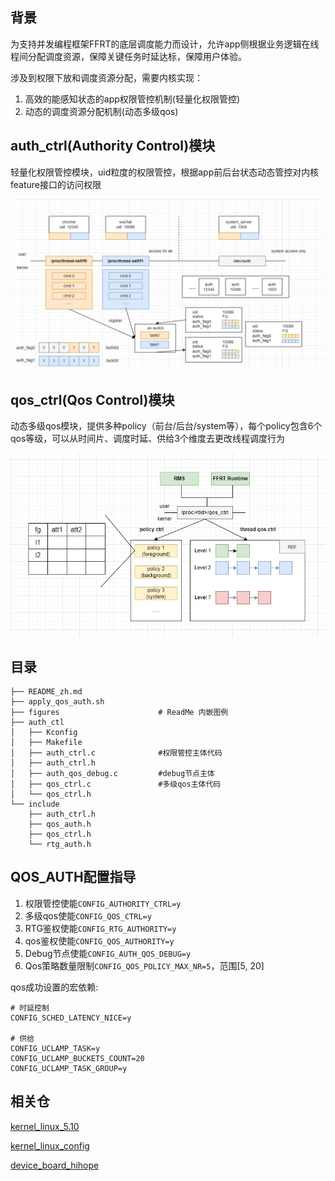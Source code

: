 ## 背景

为支持并发编程框架FFRT的底层调度能力而设计，允许app侧根据业务逻辑在线程间分配调度资源，保障关键任务时延达标，保障用户体验。

涉及到权限下放和调度资源分配，需要内核实现：

1. 高效的能感知状态的app权限管控机制(轻量化权限管控)
2. 动态的调度资源分配机制(动态多级qos)

## auth_ctrl(Authority Control)模块

轻量化权限管控模块，uid粒度的权限管控，根据app前后台状态动态管控对内核feature接口的访问权限

![轻量化权限管控架构](figures/轻量化权限管控架构.png)

## qos_ctrl(Qos Control)模块

动态多级qos模块，提供多种policy（前台/后台/system等），每个policy包含6个qos等级，可以从时间片、调度时延、供给3个维度去更改线程调度行为

![多级qos架构图](figures/多级qos架构图.png)

## 目录

```
├── README_zh.md
├── apply_qos_auth.sh
├── figures                      # ReadMe 内嵌图例
├── auth_ctl
│   ├── Kconfig
│   ├── Makefile
│   ├── auth_ctrl.c              #权限管控主体代码
│   ├── auth_ctrl.h
│   ├── auth_qos_debug.c         #debug节点主体
│   ├── qos_ctrl.c               #多级qos主体代码
│   └── qos_ctrl.h
└── include
    ├── auth_ctrl.h
    ├── qos_auth.h
    ├── qos_ctrl.h
    └── rtg_auth.h
```

## QOS_AUTH配置指导

1. 权限管控使能`CONFIG_AUTHORITY_CTRL=y`
2. 多级qos使能`CONFIG_QOS_CTRL=y`
3. RTG鉴权使能`CONFIG_RTG_AUTHORITY=y`
4. qos鉴权使能`CONFIG_QOS_AUTHORITY=y`
5. Debug节点使能`CONFIG_AUTH_QOS_DEBUG=y`
6. Qos策略数量限制`CONFIG_QOS_POLICY_MAX_NR=5`，范围[5, 20]

qos成功设置的宏依赖:

```
# 时延控制
CONFIG_SCHED_LATENCY_NICE=y

# 供给
CONFIG_UCLAMP_TASK=y
CONFIG_UCLAMP_BUCKETS_COUNT=20
CONFIG_UCLAMP_TASK_GROUP=y
```

## 相关仓


[kernel_linux_5.10](https://gitee.com/openharmony/kernel_linux_5.10)

[kernel_linux_config](https://gitee.com/openharmony/kernel_linux_config)

[device_board_hihope](https://gitee.com/openharmony/device_board_hihope)